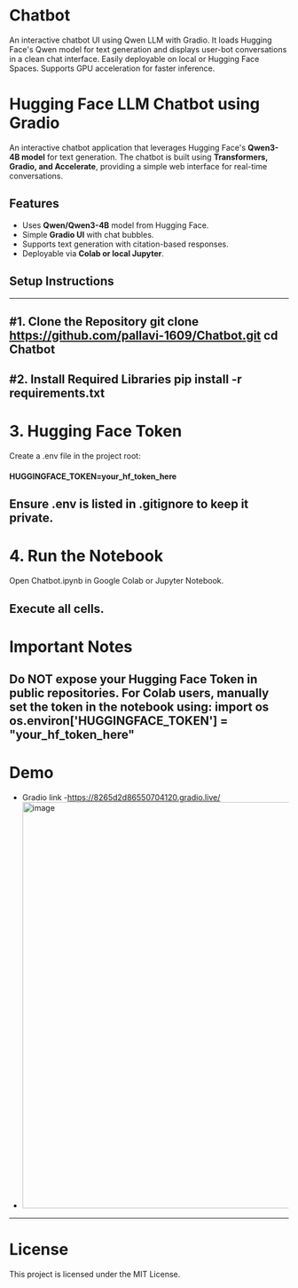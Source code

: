 # Chatbot
An interactive chatbot UI using Qwen LLM with Gradio. It loads Hugging Face's Qwen model for text generation and displays user-bot conversations in a clean chat interface. Easily deployable on local or Hugging Face Spaces. Supports GPU acceleration for faster inference.
#  Hugging Face LLM Chatbot using Gradio
An interactive chatbot application that leverages Hugging Face's **Qwen3-4B model** for text generation. The chatbot is built using **Transformers, Gradio, and Accelerate**, providing a simple web interface for real-time conversations.

## Features
- Uses **Qwen/Qwen3-4B** model from Hugging Face.
- Simple **Gradio UI** with chat bubbles.
- Supports text generation with citation-based responses.
- Deployable via **Colab or local Jupyter**.

## Setup Instructions
-----------------------------------
 #1. Clone the Repository
git clone https://github.com/pallavi-1609/Chatbot.git
cd Chatbot
--------------------------------------------------------
#2. Install Required Libraries
      pip install -r requirements.txt
---------------------------------------------------
# 3. Hugging Face Token
Create a .env file in the project root:
#### HUGGINGFACE_TOKEN=your_hf_token_here
Ensure .env is listed in .gitignore to keep it private.
-----------------------------------------------------
# 4. Run the Notebook
Open Chatbot.ipynb in Google Colab or Jupyter Notebook.

Execute all cells.
--------------------------------------------------------
# Important Notes
Do NOT expose your Hugging Face Token in public repositories.
For Colab users, manually set the token in the notebook using:
import os
os.environ['HUGGINGFACE_TOKEN'] = "your_hf_token_here"
----------------------------------------------------------
#  Demo
* Gradio link -https://8265d2d86550704120.gradio.live/
* <img width="940" height="733" alt="image" src="https://github.com/user-attachments/assets/8669afea-3ad7-479e-8c4d-f4d499d4effd" />
--------------------------------------------------------------
#  License
This project is licensed under the MIT License.
